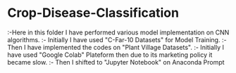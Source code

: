 # Crop-Disease-Classification

:-Here in this folder I have performed various model implementation on CNN algorithms. 
:- Initially I have used "C-Far-10 Datasets" for Model Training.
:- Then I have implemented the codes on "Plant Village Datasets".
:- Initially I have used "Google Colab" Plateform then due to its marketing policy  it became slow.
:- Then I shifted to "Jupyter Notebook" on Anaconda Prompt
